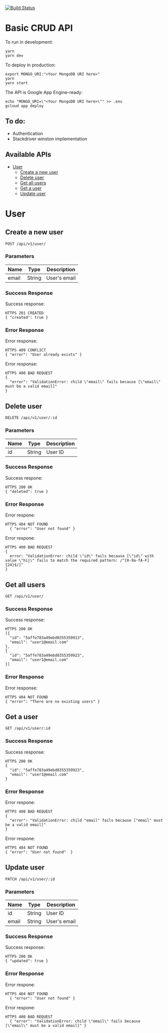 [![Build Status](https://travis-ci.org/ehab180hb/crudApp.svg?branch=master)](https://travis-ci.org/ehab180hb/crudApp)


#  Basic CRUD API

To run in development:
``` 
yarn
yarn dev
```

To deploy in production:
```
export MONGO_URI:"<Your MongoDB URI here>"
yarn
yarn start
```

The API is Google App Engine-ready:
```
echo "MONGO_URI=\"<Your MongoDB URI here>\"" >> .env
gcloud app deploy
```

## To do:
- Authentication
- Stackdriver winston implementation

## Available APIs

- [User](#user)
	- [Create a new user](#create-a-new-user)
	- [Delete user](#delete-user)
	- [Get all users](#get-all-users)
	- [Get a user](#get-a-user)
	- [Update user](#update-user)
	


# User

## Create a new user



	POST /api/v1/user/


### Parameters

| Name    | Type      | Description                          |
|---------|-----------|--------------------------------------|
| email			| String			|  User's email							|

### Success Response

Success response:

```
HTTPS 201 CREATED
{ "created": true }
```
### Error Response

Error response:

```
HTTPS 409 CONFLICT
{ "error": "User already exists" }
```
Error response:

```
HTTPS 400 BAD REQUEST
{
  "error": "ValidationError: child \"email\" fails because [\"email\" must be a valid email]"
}
```
## Delete user



	DELETE /api/v1/user/:id


### Parameters

| Name    | Type      | Description                          |
|---------|-----------|--------------------------------------|
| id			| String			|  User ID							|

### Success Response

Success respone:

```
HTTPS 200 OK
{ "deleted": true }
```
### Error Response

Error respone:

```
HTTPS 404 NOT FOUND
  { "error": "User not found" }
```
Error respone:

```
HTTPS 400 BAD REQUEST
{
  error: "ValidationError: child \"id\" fails because [\"id\" with value \"hij\" fails to match the required pattern: /^[0-9a-fA-F]{24}$/]"
}
```
## Get all users



	GET /api/v1/user/


### Success Response

Success response:

```
HTTPS 200 OK
[{
  "id": "5affe783a49ebd0355359913",
  "email": "user1@email.com"
},
{
  "id": "5affe783a49ebd0355359923",
  "email": "user1@email.com"
}]
```
### Error Response

Error response:

```
HTTPS 404 NOT FOUND
{ "error": "There are no existing users" }
```
## Get a user



	GET /api/v1/user/:id


### Success Response

Success response:

```
HTTPS 200 OK
{
  "id": "5affe783a49ebd0355359923",
  "email": "user1@email.com"
}
```
### Error Response

Error respone:

```
HTTPS 400 BAD REQUEST
{
  "error": "ValidationError: child "email" fails because ["email" must be a valid email]"
}
```
Error respone:

```
HTTPS 404 NOT FOUND
{ "error": "User not found"  }
```
## Update user



	PATCH /api/v1/user/:id


### Parameters

| Name    | Type      | Description                          |
|---------|-----------|--------------------------------------|
| id			| String			|  User ID							|
| email			| String			|  User's email							|

### Success Response

Success response:

```
HTTPS 200 OK
{ "updated": true }
```
### Error Response

Error respone:

```
HTTPS 404 NOT FOUND
  { "error": "User not found" }
```
Error respone:

```
HTTPS 400 BAD REQUEST
  { "error": "ValidationError: child \"email\" fails because [\"email\" must be a valid email]" }
```

